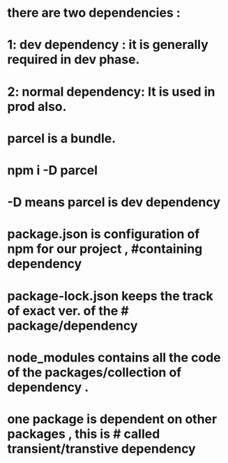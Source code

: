 # there are two dependencies : 
# 1: dev dependency : it is generally required in dev phase.
# 2: normal dependency: It is used in prod also.

# parcel is a bundle.

# npm i -D parcel
# -D means parcel is dev dependency

# package.json is configuration of npm for our project , #containing dependency

# package-lock.json keeps the track of exact ver. of the # package/dependency 

# node_modules contains all the code of the packages/collection of dependency .

# one package is dependent on other packages , this is #  called transient/transtive dependency

